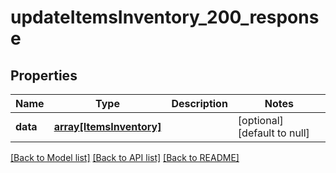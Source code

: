 # updateItemsInventory_200_response

## Properties
Name | Type | Description | Notes
------------ | ------------- | ------------- | -------------
**data** | [**array[ItemsInventory]**](ItemsInventory.md) |  | [optional] [default to null]

[[Back to Model list]](../README.md#documentation-for-models) [[Back to API list]](../README.md#documentation-for-api-endpoints) [[Back to README]](../README.md)


